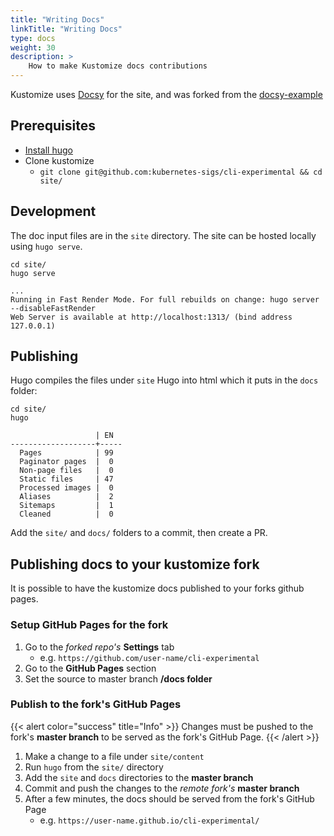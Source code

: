 ```yaml
---
title: "Writing Docs"
linkTitle: "Writing Docs"
type: docs
weight: 30
description: >
    How to make Kustomize docs contributions
---
```


Kustomize uses [Docsy](https://www.docsy.dev) for the site, and was
forked from the [docsy-example](https://github.com/google/docsy-example)

## Prerequisites

- [Install hugo](https://gohugo.io/getting-started/installing/#fetch-from-github)
- Clone kustomize
  - `git clone git@github.com:kubernetes-sigs/cli-experimental && cd site/`

## Development

The doc input files are in the `site` directory.  The site can be hosted locally using
`hugo serve`.

```shell script
cd site/
hugo serve
```

```shell script
...
Running in Fast Render Mode. For full rebuilds on change: hugo server --disableFastRender
Web Server is available at http://localhost:1313/ (bind address 127.0.0.1)
```

## Publishing

Hugo compiles the files under `site` Hugo into html which it puts in the `docs` folder:

```shell script
cd site/
hugo
```

```shell script
                   | EN  
-------------------+-----
  Pages            | 99  
  Paginator pages  |  0  
  Non-page files   |  0  
  Static files     | 47  
  Processed images |  0  
  Aliases          |  2  
  Sitemaps         |  1  
  Cleaned          |  0  
```

Add the `site/` and `docs/` folders to a commit, then create a PR.

## Publishing docs to your kustomize fork

It is possible to have the kustomize docs published to your forks github pages.

### Setup GitHub Pages for the fork

1. Go to the *forked repo's* **Settings** tab
   - e.g. `https://github.com/user-name/cli-experimental`
2. Go to the **GitHub Pages** section
3. Set the source to master branch **/docs folder**

### Publish to the fork's GitHub Pages

{{< alert color="success" title="Info" >}}
Changes must be pushed to the fork's **master branch** to be served as the fork's GitHub Page.
{{< /alert >}}

1. Make a change to a file under `site/content`
2. Run `hugo` from the `site/` directory
3. Add the `site` and `docs` directories to the **master branch**
4. Commit and push the changes to the *remote fork's* **master branch**
5. After a few minutes, the docs should be served from the fork's GitHub Page
   - e.g. `https://user-name.github.io/cli-experimental/`

